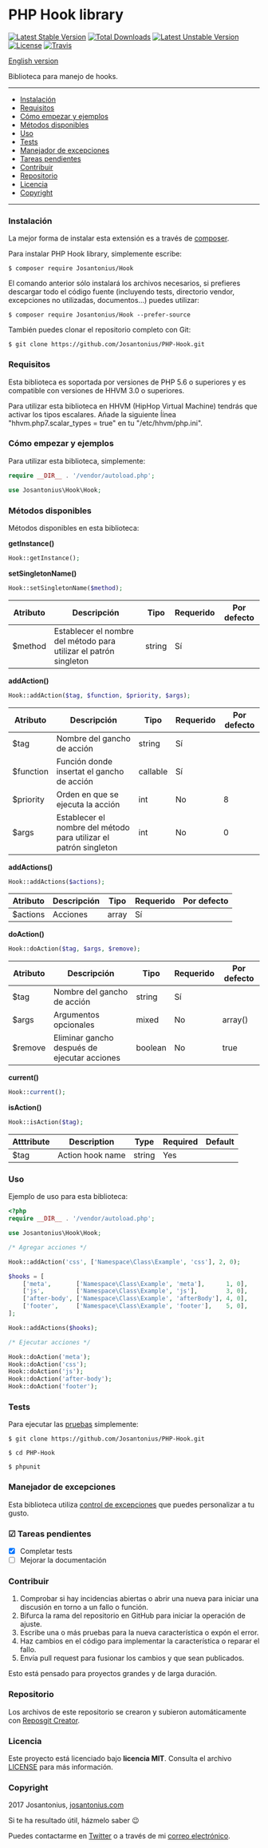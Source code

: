 # PHP Hook library

[![Latest Stable Version](https://poser.pugx.org/josantonius/hook/v/stable)](https://packagist.org/packages/josantonius/hook) [![Total Downloads](https://poser.pugx.org/josantonius/hook/downloads)](https://packagist.org/packages/josantonius/hook) [![Latest Unstable Version](https://poser.pugx.org/josantonius/hook/v/unstable)](https://packagist.org/packages/josantonius/hook) [![License](https://poser.pugx.org/josantonius/hook/license)](https://packagist.org/packages/josantonius/hook) [![Travis](https://travis-ci.org/Josantonius/PHP-Hook.svg)](https://travis-ci.org/Josantonius/PHP-Hook)

[English version](README.md)

Biblioteca para manejo de hooks.

---

- [Instalación](#instalación)
- [Requisitos](#requisitos)
- [Cómo empezar y ejemplos](#cómo-empezar-y-ejemplos)
- [Métodos disponibles](#métodos-disponibles)
- [Uso](#uso)
- [Tests](#tests)
- [Manejador de excepciones](#manejador-de-excepciones)
- [Tareas pendientes](#-tareas-pendientes)
- [Contribuir](#contribuir)
- [Repositorio](#repositorio)
- [Licencia](#licencia)
- [Copyright](#copyright)

---

### Instalación 

La mejor forma de instalar esta extensión es a través de [composer](http://getcomposer.org/download/).

Para instalar PHP Hook library, simplemente escribe:

    $ composer require Josantonius/Hook

El comando anterior sólo instalará los archivos necesarios, si prefieres descargar todo el código fuente (incluyendo tests, directorio vendor, excepciones no utilizadas, documentos...) puedes utilizar:

    $ composer require Josantonius/Hook --prefer-source

También puedes clonar el repositorio completo con Git:

	$ git clone https://github.com/Josantonius/PHP-Hook.git

### Requisitos

Esta biblioteca es soportada por versiones de PHP 5.6 o superiores y es compatible con versiones de HHVM 3.0 o superiores.

Para utilizar esta biblioteca en HHVM (HipHop Virtual Machine) tendrás que activar los tipos escalares. Añade la siguiente ĺínea "hhvm.php7.scalar_types = true" en tu "/etc/hhvm/php.ini".

### Cómo empezar y ejemplos

Para utilizar esta biblioteca, simplemente:

```php
require __DIR__ . '/vendor/autoload.php';

use Josantonius\Hook\Hook;
```
### Métodos disponibles

Métodos disponibles en esta biblioteca:


**getInstance()**
```php
Hook::getInstance();
```

**setSingletonName()**
```php
Hook::setSingletonName($method);
```

| Atributo | Descripción | Tipo | Requerido | Por defecto
| --- | --- | --- | --- | --- |
| $method | Establecer el nombre del método para utilizar el patrón singleton | string | Sí | |

**addAction()**
```php
Hook::addAction($tag, $function, $priority, $args);
```

| Atributo | Descripción | Tipo | Requerido | Por defecto
| --- | --- | --- | --- | --- |
| $tag | Nombre del gancho de acción | string | Sí | |
| $function | Función donde insertat el gancho de acción | callable | Sí | |
| $priority | Orden en que se ejecuta la acción | int | No | 8 |
| $args | Establecer el nombre del método para utilizar el patrón singleton | int | No | 0 |

**addActions()**
```php
Hook::addActions($actions);
```

| Atributo | Descripción | Tipo | Requerido | Por defecto
| --- | --- | --- | --- | --- |
| $actions | Acciones | array | Sí | |

**doAction()**
```php
Hook::doAction($tag, $args, $remove);
```

| Atributo | Descripción | Tipo | Requerido | Por defecto
| --- | --- | --- | --- | --- |
| $tag | Nombre del gancho de acción | string | Sí | |
| $args | Argumentos opcionales | mixed | No | array() |
| $remove | Eliminar gancho después de ejecutar acciones | boolean | No | true |

**current()**
```php
Hook::current();
```

**isAction()**
```php
Hook::isAction($tag);
```

| Atttribute | Description | Type | Required | Default
| --- | --- | --- | --- | --- |
| $tag | Action hook name | string | Yes | |

### Uso

Ejemplo de uso para esta biblioteca:

```php
<?php
require __DIR__ . '/vendor/autoload.php';

use Josantonius\Hook\Hook;

/* Agregar acciones */

Hook::addAction('css', ['Namespace\Class\Example', 'css'], 2, 0);

$hooks = [
    ['meta',       ['Namespace\Class\Example', 'meta'],      1, 0],
    ['js',         ['Namespace\Class\Example', 'js'],        3, 0],
    ['after-body', ['Namespace\Class\Example', 'afterBody'], 4, 0],
    ['footer',     ['Namespace\Class\Example', 'footer'],    5, 0],
];

Hook::addActions($hooks);

/* Ejecutar acciones */

Hook::doAction('meta');
Hook::doAction('css');
Hook::doAction('js');
Hook::doAction('after-body');
Hook::doAction('footer');
```

### Tests 

Para ejecutar las [pruebas](tests/Hook/Test) simplemente:

    $ git clone https://github.com/Josantonius/PHP-Hook.git
    
    $ cd PHP-Hook

    $ phpunit

### Manejador de excepciones

Esta biblioteca utiliza [control de excepciones](src/Exception) que puedes personalizar a tu gusto.

### ☑ Tareas pendientes

- [x] Completar tests
- [ ] Mejorar la documentación

### Contribuir

1. Comprobar si hay incidencias abiertas o abrir una nueva para iniciar una discusión en torno a un fallo o función.
1. Bifurca la rama del repositorio en GitHub para iniciar la operación de ajuste.
1. Escribe una o más pruebas para la nueva característica o expón el error.
1. Haz cambios en el código para implementar la característica o reparar el fallo.
1. Envía pull request para fusionar los cambios y que sean publicados.

Esto está pensado para proyectos grandes y de larga duración.

### Repositorio

Los archivos de este repositorio se crearon y subieron automáticamente con [Reposgit Creator](https://github.com/Josantonius/BASH-Reposgit).

### Licencia

Este proyecto está licenciado bajo **licencia MIT**. Consulta el archivo [LICENSE](LICENSE) para más información.

### Copyright

2017 Josantonius, [josantonius.com](https://josantonius.com/)

Si te ha resultado útil, házmelo saber :wink:

Puedes contactarme en [Twitter](https://twitter.com/Josantonius) o a través de mi [correo electrónico](mailto:hello@josantonius.com).